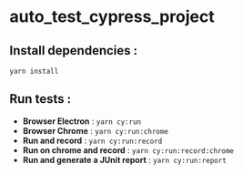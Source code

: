 # auto_test_cypress_project

## Install dependencies :
```yarn install```

## Run tests :
* **Browser Electron** : ```yarn cy:run```
* **Browser Chrome**   : ```yarn cy:run:chrome```
* **Run and record**   : ```yarn cy:run:record```
* **Run on chrome and record** : ```yarn cy:run:record:chrome```
* **Run and generate a JUnit report** : ```yarn cy:run:report```
